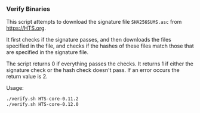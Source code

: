 ### Verify Binaries
This script attempts to download the signature file `SHA256SUMS.asc` from https://HTS.org.

It first checks if the signature passes, and then downloads the files specified in the file, and checks if the hashes of these files match those that are specified in the signature file.

The script returns 0 if everything passes the checks. It returns 1 if either the signature check or the hash check doesn't pass. If an error occurs the return value is 2.

Usage:

```sh
./verify.sh HTS-core-0.11.2
./verify.sh HTS-core-0.12.0
```
